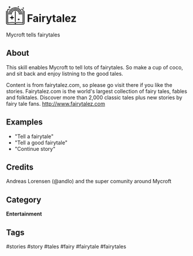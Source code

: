 # <img src='story-512.png' card_color='#40DBB0' width='50' height='50' style='vertical-align:bottom'/> Fairytalez
Mycroft tells fairytales

## About 
This skill enables Mycroft to tell lots of fairytales. So make a cup of coco, and sit back and enjoy listning to the good tales.

Content is from fairytalez.com, so please go visit there if you like the stories.
Fairytalez.com is the world's largest collection of fairy tales, fables and folktales. Discover more than 2,000 classic tales plus new stories by fairy tale fans. 
http://www.fairytalez.com



## Examples 
* "Tell a fairytale"
* "Tell a good fairytale"
* "Continue story"

## Credits 
Andreas Lorensen (@andlo) and the super comunity around Mycroft

## Category
**Entertainment**


## Tags
#stories
#story
#tales
#fairy
#fairytale
#fairytales
